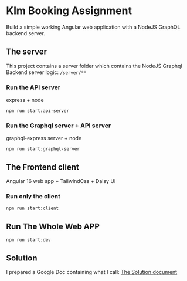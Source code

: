 # Klm Booking Assignment

Build a simple working Angular web application with a NodeJS GraphQL backend server.

## The server
This project contains a server folder which contains the NodeJS Graphql Backend server logic:
`/server/**`

### Run the API server
express + node 

`npm run start:api-server`

### Run the Graphql server + API server
graphql-express server + node

`npm run start:graphql-server`

## The Frontend client
Angular 16 web app + TailwindCss + Daisy UI

### Run only the client
`npm run start:client`

## Run The Whole Web APP
`npm run start:dev`

## Solution
I prepared a Google Doc containing what I call: [The Solution document](https://docs.google.com/document/d/1A83-rkVBuKnFQSz9YN5Q5f6OTUe-fni4lP25n1Xd3Xk/edit?usp=sharing)


